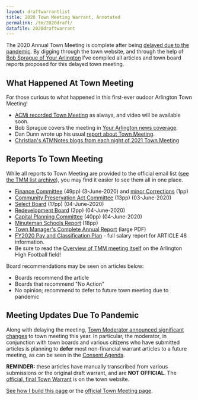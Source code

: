```yaml
---
layout: draftwarrantlist
title: 2020 Town Meeting Warrant, Annotated
permalink: /tm/2020draft/
datafile: 2020draftwarrant
---
```


The 2020 Annual Town Meeting is complete after being [delayed due to the pandemic](https://www.arlingtonma.gov/home/showdocument?id=51032).  By digging through the town website, and through the help of [Bob Sprague of Your Arlington](https://www.yourarlington.com/) I've compiled all articles and town board reports proposed for this delayed town meeting.

## What Happened At Town Meeting

For those curious to what happened in this first-ever oudoor Arlington Town Meeting!

- [ACMi recorded Town Meeting](http://acmi.tv/townmeeting/) as always, and video will be available soon.
- Bob Sprague covers the meeting in [Your Arlington news coverage](https://www.yourarlington.com/arlington-archives/town-school/town-meeting/17364-tm-20-061620.html).
- Dan Dunn wrote up his usual [report about Town Meeting](http://www.dandunn.org/blog/2020/06/town-meeting-20-outdoor-edition/).
- [Christian's ATMNotes blogs from each night of 2021 Town Meeting](https://atmnotes.blogspot.com/2020/06/)

## Reports To Town Meeting

While all reports to Town Meeting are provided to the official email list ([see the TMM list archive](https://www.arlingtonma.gov/town-governance/town-meeting/members-email-list)), you may find it easier to see them all in one place.

- [Finance Committee](https://www.arlingtonma.gov/home/showdocument?id=51585) (49pp) (3-June-2020) and [minor Corrections](https://www.arlingtonma.gov/home/showdocument?id=51744) (1pp)
- [Community Preservation Act Committee](https://www.arlingtonma.gov/home/showdocument?id=51609) (13pp) (03-June-2020)
- [Select Board](https://www.arlingtonma.gov/home/showdocument?id=51637) (17pp) (04-June-2020)
- [Redevelopment Board](https://www.arlingtonma.gov/home/showdocument?id=51647) (2pp) (04-June-2020)
- [Capital Planning Committee](https://www.arlingtonma.gov/home/showdocument?id=51639) (40pp) (04-June-2020)
- [Minuteman Schools Report](https://www.arlingtonma.gov/home/showdocument?id=51696) (18pp)
- [Town Manager's Complete Annual Report](https://www.arlingtonma.gov/home/showdocument?id=51658) (large PDF)
- [FY2020 Pay and Classification Plan](https://www.arlingtonma.gov/home/showdocument?id=47342) - full salary report for ARTICLE 48 information.
- Be sure to read the [Overview of TMM meeting itself](https://www.arlingtonma.gov/home/showdocument?id=51732) on the Arlington High Football field!

Board recommendations may be seen on articles below:

- <i class="fa fa-check" aria-hidden="true" style="color: green"></i> Boards recommend the article
- <i class="fa fa-times" aria-hidden="true" style="color: red"></i> Boards that recommend "No Action"
- <i class="fa fa-sign-in-alt" aria-hidden="true" style="color: orange"></i> No opinion; recommend to defer to future town meeting due to pandemic

## Meeting Updates Due To Pandemic

Along with delaying the meeting, [Town Moderator announced significant changes](https://www.arlingtonma.gov/home/showdocument?id=51032) to town meeting this year.  In particular, the moderator, in conjunction with town boards and various citizens who have submitted articles is planning to **defer** most non-financial warrant articles to a future meeting, as can be seen in the [Consent Agenda](https://www.arlingtonma.gov/home/showdocument?id=51726).

**REMINDER:** these articles have manually transcribed from various submissions or the original draft warrant, and are **NOT OFFICIAL**.  The [official, final Town Warrant](https://www.arlingtonma.gov/home/showdocument?id=50436) is on the town website.

[See how I build this page](/tm/) or the [official Town Meeting page](https://www.arlingtonma.gov/town-governance/town-meeting).
